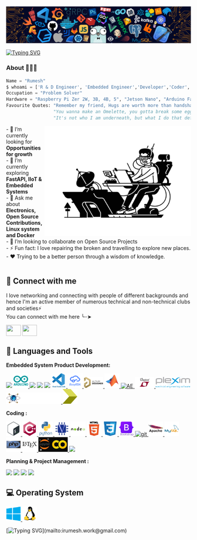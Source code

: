 ![](https://github.com/iRumesh/iRumesh/blob/main/assets/header_.png)

[![Typing SVG](https://readme-typing-svg.herokuapp.com?font=roboto&color=%23F7C51D&size=20&vCenter=true&height=18&lines=Holà+Amigo%2C+I'm+Rumesh;I'm+an+Engineer.;Thank+you+for+checking+on+my+github)](mailto:irumesh.work@gmail.com)


<!--- # Holà Amigo 👋🏻, I'm [Rumesh](https://irumesh.github.io/)! --->
### About 🙋🏻‍♂️
```python
Name = "Rumesh"
$ whoami = ['R & D Engineer', 'Embedded Engineer','Developer','Coder','Linux Lover','Noobie']
Occupation = "Problem Solver"
Hardware = "Raspberry Pi Zer 2W, 3B, 4B, 5", "Jetson Nano", "Arduino Family", "ESP Family"
Favourite Quotes: "Remember my friend, Hugs are worth more than handshakes.",
                  "You wanna make an Omelette, you gotta break some eggs."
                  "It's not who I am underneath, but what I do that defines me."
```
<!-- <p style = "line-height: 80%">
An enthusiastic individual who loves exploring new technology and who has the ability to come up with better solutions.  <br/>
  ✨ A Electrical & Electronics Engineer and Linux Enthusiast <br/>
  🌱 I work closely electrical and electronics systems <br/>
  ✔️ I believe in sharing, learning and growing together. Extremely motivated to develop my skills constantly and grow professionally. Also, I possess
    great communication and leadership skills.
<br>
</p>


<p align="left"> <img src="https://komarev.com/ghpvc/?username=irumesh&label=Profile%20views&color=32CD32&style=flat" alt="rumesh" /> </p> -->

<img align="right" alt="Coding" width="400" src="assets/cover.png">
- 🌱 I’m currently looking for <b>Opportunities for growth</b><br>
- 🔭 I’m currently exploring <b>FastAPI, IIoT & Embedded Systems</b><br>
- 💬 Ask me about <b>Electronics, Open Source Contributions, Linux system and Docker</b><br>
- 👯 I’m looking to collaborate on Open Source Projects <!-- - 📫 Reach me at : --><br>
- ⚡ Fun fact: I love repairing the broken and travelling to explore new places.<br>
- ❤️ Trying to be a better person through a wisdom of knowledge. <br>
<br/>

<!--
## 🚀 My Blogs
I love exploring technology and documenting stuff that I come across and find interesting. Hoping that you will love reading it :)<br><br>
[<img src="https://img.shields.io/badge/Hashnode-2962FF?style=for-the-badge&logo=hashnode&logoColor=white">]()
-->

## 🤝 Connect with me
<p>
I love networking and connecting with people of different backgrounds and hence I'm an active member of numerous technical and non-technical clubs and societies⚡
<br/>
You can connect with me here ╰┈➤
</p>

<!-- [<img src="https://img.shields.io/badge/linkedin-%230077B5.svg?&style=for-the-badge&logo=linkedin&logoColor=white">](www.linkedin.com/in/irumesh) -->
<a href="https://t.me/RumeshW" target="blank"><img align="center" src="https://upload.wikimedia.org/wikipedia/commons/8/82/Telegram_logo.svg" alt="" height="30" width="40" /></a>
<a href="https://www.linkedin.com/in/irumesh" target="blank"><img align="center" src="https://raw.githubusercontent.com/rahuldkjain/github-profile-readme-generator/master/src/images/icons/Social/linked-in-alt.svg" alt="" height="30" width="40" /></a>
<!---
[<img src="https://img.shields.io/badge/Gmail-D14836?style=for-the-badge&logo=gmail&logoColor=white">](mailto:)
[<img src="https://img.shields.io/badge/linkedin-%230077B5.svg?&style=for-the-badge&logo=linkedin&logoColor=white">](https://rumesh.is-a.dev/home/404%20Error%20page/index.html)
[<img src="https://img.shields.io/badge/Twitter-1DA1F2?style=for-the-badge&logo=twitter&logoColor=white">](https://rumesh.is-a.dev/home/404%20Error%20page/index.html)
--->
## 🚀 Languages and Tools

**Embedded System Product Development:**
<p align="left"> 
<code><img height="30" src="https://docs.espressif.com/projects/esp-idf/en/stable/esp32/_static/espressif-logo.svg"></code>
<a href="https://www.arduino.cc/" target="_blank"> <img src="assets/arduino-original-wordmark.svg" alt="arduino" width="40" height="40"/> </a> 
<code><img height="30" src="https://cdn.platformio.org/images/platformio-logo.17fdc3bc.png"></code>
<code><img height="30" src="https://www.raspberrypi.org/wp-content/uploads/2012/03/raspberry-pi-logo.png"></code>
<!-- <code><img height="30" src="https://upload.wikimedia.org/wikipedia/commons/5/51/Atmel_logo.svg"></code>
<code><img height="30" src="https://upload.wikimedia.org/wikipedia/commons/b/bb/Ros_logo.svg"></code>
<code><img height="30" src="https://blog.digilentinc.com/wp-content/uploads/2015/01/184_multisim_app_icon_ill.png"></code> -->
<code><img height="30" src="https://banner2.cleanpng.com/20180328/ezw/kisspng-solidworks-computer-aided-design-3d-computer-graph-work-5abb8876c7bd12.1780632115222396068181.jpg"></code>
<a href="[https://www.gnu.org/software/bash/](https://code.visualstudio.com/)" target="_blank"> <img src="assets/vscode-original-wordmark.svg" alt="vscode" width="40" height="40"/> </a> 
<a href="https://easyeda.com/" target="_blank"> <img src="assets/easyeda.png" alt="easyeda" width="40" height="40"/> </a> 
<code><a href="https://www.altium.com/altium-designer/" target="_blank"><img height="30" src="assets/Altium%20Designer%201.svg""></code>
<a href="https://www.mathworks.com/products/matlab.html" target="_blank"> <img src="assets/matlab-original.svg" alt="matlab" width="40" height="40"/> </a> 
<a href="https://www.autodesk.com/solutions/electrical-design" target="_blank"> <img src="assets/acade.ico" alt="AE" width="40" height="40"/> </a> 
<code><a href="https://www.analog.com/en/design-center/design-tools-and-calculators/ltspice-simulator.html" target="_blank"><img height="30" src="assets/ltspice.png"></code>
<code><a href="https://www.plexim.com/products/plecs" target="_blank"><img height="30" src="assets/plexim.png"></code>
<code><a href="https://www.labcenter.com/" target="_blank"><img height="30" src="assets/proteus-logo-with-text.png"></code>
<a href="https://www.xilinx.com/content/dam/xilinx/support/documents/sw_manuals/xilinx14_7/irn.pdf" target="_blank"> <img src="assets/Xilinx ISE.png" alt="Xilinx ISE" width="40" height="40"/> </a> 
</p>



**Coding :**
<p align="left"> 
<a href="https://www.gnu.org/software/bash/" target="_blank"> <img src="assets/bash-original.svg" alt="bash" width="40" height="40"/> </a>
<a href="https://www.w3schools.com/cpp/" target="_blank"> <img src="assets/cplusplus-original.svg" alt="cplusplus" width="40" height="40"/> </a>
<a href="https://www.python.org" target="_blank"> <img src="assets/python-original-wordmark.svg" alt="python" width="40" height="40"/> </a> 
<a href="https://www.verilog.com/" target="_blank"> <img src="assets/verilog.svg" alt="verilog" width="40" height="40"/> </a> 
<a href="https://nodejs.org" target="_blank"> <img src="assets/nodejs-original-wordmark.svg" alt="nodejs" width="40" height="40"/> </a> 
<a href="https://www.w3.org/html/" target="_blank"> <img src="assets/html5-original-wordmark.svg" alt="html5" width="40" height="40"/> </a> 
<a href="https://www.w3schools.com/css/" target="_blank"> <img src="assets/css3-original.svg" alt="css3" width="40" height="40"/> </a>   
<a href="https://getbootstrap.com" target="_blank"> <img src="assets/bootstrap-original-wordmark.svg" alt="bootstrap" width="40" height="40"/> </a>  
<a href="https://git-scm.com/" target="_blank"> <img src="https://www.vectorlogo.zone/logos/git-scm/git-scm-icon.svg" alt="git" width="40" height="40"/> </a> <a 
<a href="https://www.apache.org/" target="_blank"> <img src="assets/apache-original-wordmark.svg" alt="apache" width="40" height="40"/> </a> 
<a href="https://www.mysql.com/" target="_blank"> <img src="assets/mysql-original-wordmark.svg" alt="mysql" width="40" height="40"/> </a> 
<a href="https://www.php.net" target="_blank"> <img src="assets/php-original.svg" alt="php" width="40" height="40"/> </a> 
<a href="https://www.latex-project.org/" target="_blank"> <img src="assets/latex-original.svg" alt="latex" width="40" height="40"/> </a> 
<a href="https://colab.research.google.com/" target="_blank"> <img src="assets/Jupyter.webp" alt="GC_JNP" width="80" height="40"/> </a> 
<code><img height="30" src="https://upload.wikimedia.org/wikipedia/commons/7/70/Docker_logo.png"></code>



**Planning & Project Management :**
<p align="left"> 
<code><img height="30" src="https://upload.wikimedia.org/wikipedia/commons/e/e0/Git-logo.svg"></code>
<code><img height="30" src="https://obsidian.md/images/obsidian-logo-text-white-purple.svg"></code>
<code><img height="30" src="https://docs.excalidraw.com/img/logo.svg"></code>
<code><img height="30" src="https://upload.wikimedia.org/wikipedia/commons/e/e9/Notion-logo.svg"></code>


## 💻 Operating System
<p align="left">
<a href="" target="_blank"> <img src="assets/windows8-original.svg" alt="" width="40" height="40"/> </a> 
<a href="" target="_blank"> <img src="assets/linux-original.svg" alt="" width="40" height="40"/> </a> 
<!--- <a href="" target="_blank"> <img src="assets/tails-logo-square-notagline.svg" alt="" width="40" height="40"/> </a> -->
</p>

<!---
iRumesh/iRumesh is a ✨ special ✨ repository because its `README.md` (this file) appears on your GitHub profile.
You can click the Preview link to take a look at your changes.
--->

[![Typing SVG](https://readme-typing-svg.herokuapp.com?font=roboto&color=F70000&size=25&vCenter=true&height=20&lines=Adiós!)](mailto:irumesh.work@gmail.com)
